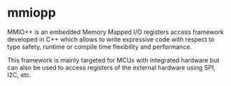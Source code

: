# mmiopp
MMIO++ is an embedded Memory Mapped I/O registers access framework developed in C++ which allows to write expressive code with respect to type safety, runtime or compile time flexibility and performance.

This framework is mainly targeted for MCUs with integrated hardware but can also be used to access registers of the external hardware using SPI, I2C, etc.
